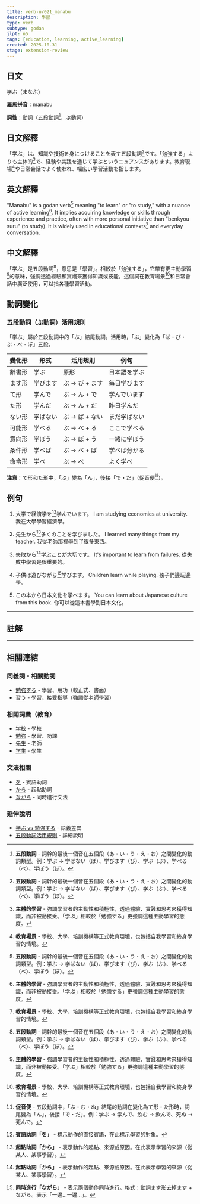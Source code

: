 ```yaml
---
title: verb-u/021_manabu
description: 學習
type: verb
subtype: godan
jlpt: n5
tags: [education, learning, active_learning]
created: 2025-10-31
stage: extension-review
---
```


## 日文
学ぶ（まなぶ）

**羅馬拼音**：manabu

**詞性**：動詞（五段動詞[^godan]、ぶ動詞）

## 日文解釋

「学ぶ」は、知識や技術を身につけることを表す五段動詞[^godan]です。「勉強する」よりも主体的[^active-learning]で、経験や実践を通じて学ぶというニュアンスがあります。教育現場[^education]や日常会話でよく使われ、幅広い学習活動を指します。

## 英文解釋

"Manabu" is a godan verb[^godan] meaning "to learn" or "to study," with a nuance of active learning[^active-learning]. It implies acquiring knowledge or skills through experience and practice, often with more personal initiative than "benkyou suru" (to study). It is widely used in educational contexts[^education] and everyday conversation.

## 中文解釋

「学ぶ」是五段動詞[^godan]，意思是「學習」。相較於「勉強する」，它帶有更主動學習[^active-learning]的意味，強調透過經驗和實踐來獲得知識或技能。這個詞在教育場景[^education]和日常會話中廣泛使用，可以指各種學習活動。

## 動詞變化

### 五段動詞（ぶ動詞）活用規則

「学ぶ」屬於五段動詞中的「ぶ」結尾動詞。活用時，「ぶ」變化為「ば・び・ぶ・べ・ぼ」五段。

| 變化形 | 形式 | 活用規則 | 例句 |
|--------|------|----------|------|
| 辭書形 | 学ぶ | 原形 | 日本語を学ぶ |
| ます形 | 学びます | ぶ → び + ます | 毎日学びます |
| て形 | 学んで | ぶ → ん + で | 学んでいます |
| た形 | 学んだ | ぶ → ん + だ | 昨日学んだ |
| ない形 | 学ばない | ぶ → ば + ない | まだ学ばない |
| 可能形 | 学べる | ぶ → べ + る | ここで学べる |
| 意向形 | 学ぼう | ぶ → ぼ + う | 一緒に学ぼう |
| 条件形 | 学べば | ぶ → べ + ば | 学べば分かる |
| 命令形 | 学べ | ぶ → べ | よく学べ |

**注意**：て形和た形中，「ぶ」變為「ん」，後接「で・だ」（促音便[^sokuonbin]）。

## 例句

1. 大学で経済学を[^wo]学んでいます。
   I am studying economics at university.
   我在大學學習經濟學。

2. 先生から[^kara]多くのことを学びました。
   I learned many things from my teacher.
   我從老師那裡學到了很多東西。

3. 失敗から[^kara]学ぶことが大切です。
   It's important to learn from failures.
   從失敗中學習是很重要的。

4. 子供は遊びながら[^nagara]学びます。
   Children learn while playing.
   孩子們邊玩邊學。

5. この本から日本文化を学べます。
   You can learn about Japanese culture from this book.
   你可以從這本書學到日本文化。

---

## 註解

[^godan]: **五段動詞** - 詞幹的最後一個音在五個段（あ・い・う・え・お）之間變化的動詞類型。例：学ぶ → 学ばない（ば）、学びます（び）、学ぶ（ぶ）、学べる（べ）、学ぼう（ぼ）。

[^active-learning]: **主體的學習** - 強調學習者的主動性和積極性，透過體驗、實踐和思考來獲得知識，而非被動接受。「学ぶ」相較於「勉強する」更強調這種主動學習的態度。

[^education]: **教育場景** - 學校、大學、培訓機構等正式教育環境，也包括自我學習和終身學習的情境。

[^wo]: **賓語助詞「を」** - 標示動作的直接賓語，在此標示學習的對象。

[^kara]: **起點助詞「から」** - 表示動作的起點、來源或原因。在此表示學習的來源（從某人、某事學習）。

[^nagara]: **同時進行「ながら」** - 表示兩個動作同時進行。格式：動詞ます形去掉ます + ながら。表示「一邊...一邊...」。

[^sokuonbin]: **促音便** - 五段動詞中，「ぶ・む・ぬ」結尾的動詞在變化為て形・た形時，詞尾變為「ん」，後接「で・だ」。例：学ぶ → 学んで、飲む → 飲んで、死ぬ → 死んで。

---

## 相關連結

### 同義詞・相關動詞
- [勉強する](../verb-irregular/001_benkyou-suru.md) - 學習、用功（較正式、書面）
- [習う](../verb-u/022_narau.md) - 學習、接受指導（強調從老師學習）

### 相關詞彙（教育）
- [学校](../noun/school/001_gakkou.md) - 學校
- [勉強](../noun/002_benkyou.md) - 學習、功課
- [先生](../noun/003_sensei.md) - 老師
- [学生](../noun/004_gakusei.md) - 學生

### 文法相關
- [を](../particle/001_wo.md) - 賓語助詞
- [から](../particle/002_kara.md) - 起點助詞
- [ながら](../grammar/002_nagara.md) - 同時進行文法

### 延伸說明
- [学ぶ vs 勉強する](../extension/comparison/002_manabu_vs_benkyou.md) - 語義差異
- [五段動詞活用規則](../grammar/verb-types/godan.md) - 詳細說明
